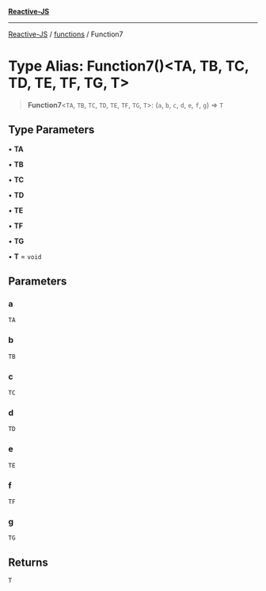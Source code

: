 [**Reactive-JS**](../../README.md)

***

[Reactive-JS](../../README.md) / [functions](../README.md) / Function7

# Type Alias: Function7()\<TA, TB, TC, TD, TE, TF, TG, T\>

> **Function7**\<`TA`, `TB`, `TC`, `TD`, `TE`, `TF`, `TG`, `T`\>: (`a`, `b`, `c`, `d`, `e`, `f`, `g`) => `T`

## Type Parameters

• **TA**

• **TB**

• **TC**

• **TD**

• **TE**

• **TF**

• **TG**

• **T** = `void`

## Parameters

### a

`TA`

### b

`TB`

### c

`TC`

### d

`TD`

### e

`TE`

### f

`TF`

### g

`TG`

## Returns

`T`

